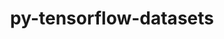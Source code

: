---
title: "py-tensorflow-datasets"
layout: cache
categories: [package, develop]
meta: {"versions": ["4.4.0"], "compilers": ["gcc@=11.3.0", "gcc@=7.3.1"], "oss": ["amzn2", "ubuntu22.04"], "platforms": ["linux"], "targets": ["ivybridge", "x86_64_v3", "x86_64_v4"], "stacks": ["ml-linux-x86_64-cpu", "ml-linux-x86_64-cuda", "ml-linux-x86_64-rocm"], "num_specs": 24, "num_specs_by_stack": {"ml-linux-x86_64-rocm": 10, "ml-linux-x86_64-cpu": 10, "ml-linux-x86_64-cuda": 10}}
spec_details: [{"hash": "akeneo42vu72t6y7ovokaq4jujjafl77", "compiler": "gcc@=7.3.1", "versions": ["4.4.0"], "os": "amzn2", "platform": "linux", "target": "ivybridge", "variants": ["build_system=python_pip"], "stacks": [], "size": "-", "tarball": "https://binaries.spack.io/develop/build_cache/linux-amzn2-ivybridge/gcc-7.3.1/py-tensorflow-datasets-4.4.0/linux-amzn2-ivybridge-gcc-7.3.1-py-tensorflow-datasets-4.4.0-akeneo42vu72t6y7ovokaq4jujjafl77.spack"}, {"hash": "hzjnfmpwkjkpfhxs4jat5z5qmiur5dwg", "compiler": "gcc@=7.3.1", "versions": ["4.4.0"], "os": "amzn2", "platform": "linux", "target": "ivybridge", "variants": ["build_system=python_pip"], "stacks": [], "size": "-", "tarball": "https://binaries.spack.io/develop/build_cache/linux-amzn2-ivybridge/gcc-7.3.1/py-tensorflow-datasets-4.4.0/linux-amzn2-ivybridge-gcc-7.3.1-py-tensorflow-datasets-4.4.0-hzjnfmpwkjkpfhxs4jat5z5qmiur5dwg.spack"}, {"hash": "zwhqkgc2jbmxwms4ge735z2itmr6p6t3", "compiler": "gcc@=7.3.1", "versions": ["4.4.0"], "os": "amzn2", "platform": "linux", "target": "ivybridge", "variants": ["build_system=python_pip"], "stacks": [], "size": "-", "tarball": "https://binaries.spack.io/develop/build_cache/linux-amzn2-ivybridge/gcc-7.3.1/py-tensorflow-datasets-4.4.0/linux-amzn2-ivybridge-gcc-7.3.1-py-tensorflow-datasets-4.4.0-zwhqkgc2jbmxwms4ge735z2itmr6p6t3.spack"}, {"hash": "ntu5erooz3ad7x5hra2ueoxvdqaw3lml", "compiler": "gcc@=7.3.1", "versions": ["4.4.0"], "os": "amzn2", "platform": "linux", "target": "x86_64_v3", "variants": ["build_system=python_pip"], "stacks": [], "size": "-", "tarball": "https://binaries.spack.io/develop/build_cache/linux-amzn2-x86_64_v3/gcc-7.3.1/py-tensorflow-datasets-4.4.0/linux-amzn2-x86_64_v3-gcc-7.3.1-py-tensorflow-datasets-4.4.0-ntu5erooz3ad7x5hra2ueoxvdqaw3lml.spack"}, {"hash": "iboxc624fpz73pc7jhvvatexzhyiikte", "compiler": "gcc@=7.3.1", "versions": ["4.4.0"], "os": "amzn2", "platform": "linux", "target": "x86_64_v3", "variants": ["build_system=python_pip"], "stacks": [], "size": "-", "tarball": "https://binaries.spack.io/develop/build_cache/linux-amzn2-x86_64_v3/gcc-7.3.1/py-tensorflow-datasets-4.4.0/linux-amzn2-x86_64_v3-gcc-7.3.1-py-tensorflow-datasets-4.4.0-iboxc624fpz73pc7jhvvatexzhyiikte.spack"}, {"hash": "oa3crkleogl57by6qz6finifgd4x227y", "compiler": "gcc@=7.3.1", "versions": ["4.4.0"], "os": "amzn2", "platform": "linux", "target": "x86_64_v3", "variants": ["build_system=python_pip"], "stacks": [], "size": "-", "tarball": "https://binaries.spack.io/develop/build_cache/linux-amzn2-x86_64_v3/gcc-7.3.1/py-tensorflow-datasets-4.4.0/linux-amzn2-x86_64_v3-gcc-7.3.1-py-tensorflow-datasets-4.4.0-oa3crkleogl57by6qz6finifgd4x227y.spack"}, {"hash": "4xnjgnnx2spkqfrhyjidgxjcxirzergj", "compiler": "gcc@=7.3.1", "versions": ["4.4.0"], "os": "amzn2", "platform": "linux", "target": "x86_64_v3", "variants": ["build_system=python_pip"], "stacks": [], "size": "-", "tarball": "https://binaries.spack.io/develop/build_cache/linux-amzn2-x86_64_v3/gcc-7.3.1/py-tensorflow-datasets-4.4.0/linux-amzn2-x86_64_v3-gcc-7.3.1-py-tensorflow-datasets-4.4.0-4xnjgnnx2spkqfrhyjidgxjcxirzergj.spack"}, {"hash": "iwwiiekhtbfcqwdxbyrzlforkt5ecdte", "compiler": "gcc@=7.3.1", "versions": ["4.4.0"], "os": "amzn2", "platform": "linux", "target": "x86_64_v3", "variants": ["build_system=python_pip"], "stacks": [], "size": "-", "tarball": "https://binaries.spack.io/develop/build_cache/linux-amzn2-x86_64_v3/gcc-7.3.1/py-tensorflow-datasets-4.4.0/linux-amzn2-x86_64_v3-gcc-7.3.1-py-tensorflow-datasets-4.4.0-iwwiiekhtbfcqwdxbyrzlforkt5ecdte.spack"}, {"hash": "2urt2was2avskf4hwregtfqu66u6slmz", "compiler": "gcc@=7.3.1", "versions": ["4.4.0"], "os": "amzn2", "platform": "linux", "target": "x86_64_v3", "variants": [], "stacks": [], "size": "-", "tarball": "https://binaries.spack.io/develop/build_cache/linux-amzn2-x86_64_v3/gcc-7.3.1/py-tensorflow-datasets-4.4.0/linux-amzn2-x86_64_v3-gcc-7.3.1-py-tensorflow-datasets-4.4.0-2urt2was2avskf4hwregtfqu66u6slmz.spack"}, {"hash": "5e772ryypm4lyzcogmvyenuausqaoohc", "compiler": "gcc@=7.3.1", "versions": ["4.4.0"], "os": "amzn2", "platform": "linux", "target": "x86_64_v3", "variants": [], "stacks": [], "size": "-", "tarball": "https://binaries.spack.io/develop/build_cache/linux-amzn2-x86_64_v3/gcc-7.3.1/py-tensorflow-datasets-4.4.0/linux-amzn2-x86_64_v3-gcc-7.3.1-py-tensorflow-datasets-4.4.0-5e772ryypm4lyzcogmvyenuausqaoohc.spack"}, {"hash": "5jvqjbkyfjdgxilnz3222bh7tigy473y", "compiler": "gcc@=7.3.1", "versions": ["4.4.0"], "os": "amzn2", "platform": "linux", "target": "x86_64_v3", "variants": ["build_system=python_pip"], "stacks": [], "size": "-", "tarball": "https://binaries.spack.io/develop/build_cache/linux-amzn2-x86_64_v3/gcc-7.3.1/py-tensorflow-datasets-4.4.0/linux-amzn2-x86_64_v3-gcc-7.3.1-py-tensorflow-datasets-4.4.0-5jvqjbkyfjdgxilnz3222bh7tigy473y.spack"}, {"hash": "fd3ztpe723cbvumqy3iez52wvp6gjgmv", "compiler": "gcc@=7.3.1", "versions": ["4.4.0"], "os": "amzn2", "platform": "linux", "target": "x86_64_v3", "variants": ["build_system=python_pip"], "stacks": [], "size": "-", "tarball": "https://binaries.spack.io/develop/build_cache/linux-amzn2-x86_64_v3/gcc-7.3.1/py-tensorflow-datasets-4.4.0/linux-amzn2-x86_64_v3-gcc-7.3.1-py-tensorflow-datasets-4.4.0-fd3ztpe723cbvumqy3iez52wvp6gjgmv.spack"}, {"hash": "5z44gqlg2ml6otfkar76gal5irwoollx", "compiler": "gcc@=7.3.1", "versions": ["4.4.0"], "os": "amzn2", "platform": "linux", "target": "x86_64_v3", "variants": ["build_system=python_pip"], "stacks": [], "size": "-", "tarball": "https://binaries.spack.io/develop/build_cache/linux-amzn2-x86_64_v3/gcc-7.3.1/py-tensorflow-datasets-4.4.0/linux-amzn2-x86_64_v3-gcc-7.3.1-py-tensorflow-datasets-4.4.0-5z44gqlg2ml6otfkar76gal5irwoollx.spack"}, {"hash": "m3ynj5gmekun4vxbbmsj5s4maujbhv4q", "compiler": "gcc@=7.3.1", "versions": ["4.4.0"], "os": "amzn2", "platform": "linux", "target": "x86_64_v4", "variants": [], "stacks": [], "size": "-", "tarball": "https://binaries.spack.io/develop/build_cache/linux-amzn2-x86_64_v4/gcc-7.3.1/py-tensorflow-datasets-4.4.0/linux-amzn2-x86_64_v4-gcc-7.3.1-py-tensorflow-datasets-4.4.0-m3ynj5gmekun4vxbbmsj5s4maujbhv4q.spack"}, {"hash": "nijvznqjeaosfnzzogc64tjsnlfwoc3t", "compiler": "gcc@=11.3.0", "versions": ["4.4.0"], "os": "ubuntu22.04", "platform": "linux", "target": "x86_64_v3", "variants": ["build_system=python_pip"], "stacks": ["ml-linux-x86_64-rocm", "ml-linux-x86_64-cpu", "ml-linux-x86_64-cuda"], "size": "-", "tarball": "https://binaries.spack.io/develop/build_cache/linux-ubuntu22.04-x86_64_v3/gcc-11.3.0/py-tensorflow-datasets-4.4.0/linux-ubuntu22.04-x86_64_v3-gcc-11.3.0-py-tensorflow-datasets-4.4.0-nijvznqjeaosfnzzogc64tjsnlfwoc3t.spack"}, {"hash": "p5k5bgs6jinb2nrnnfl25zxw5st2kgs7", "compiler": "gcc@=11.3.0", "versions": ["4.4.0"], "os": "ubuntu22.04", "platform": "linux", "target": "x86_64_v3", "variants": ["build_system=python_pip"], "stacks": ["ml-linux-x86_64-rocm", "ml-linux-x86_64-cpu", "ml-linux-x86_64-cuda"], "size": "-", "tarball": "https://binaries.spack.io/develop/build_cache/linux-ubuntu22.04-x86_64_v3/gcc-11.3.0/py-tensorflow-datasets-4.4.0/linux-ubuntu22.04-x86_64_v3-gcc-11.3.0-py-tensorflow-datasets-4.4.0-p5k5bgs6jinb2nrnnfl25zxw5st2kgs7.spack"}, {"hash": "qgwtwlvpnefiafvreonj66msg6dbya4s", "compiler": "gcc@=11.3.0", "versions": ["4.4.0"], "os": "ubuntu22.04", "platform": "linux", "target": "x86_64_v3", "variants": ["build_system=python_pip"], "stacks": ["ml-linux-x86_64-rocm", "ml-linux-x86_64-cpu", "ml-linux-x86_64-cuda"], "size": "-", "tarball": "https://binaries.spack.io/develop/build_cache/linux-ubuntu22.04-x86_64_v3/gcc-11.3.0/py-tensorflow-datasets-4.4.0/linux-ubuntu22.04-x86_64_v3-gcc-11.3.0-py-tensorflow-datasets-4.4.0-qgwtwlvpnefiafvreonj66msg6dbya4s.spack"}, {"hash": "26bate2njkqixye66umsq5spujszlfiy", "compiler": "gcc@=11.3.0", "versions": ["4.4.0"], "os": "ubuntu22.04", "platform": "linux", "target": "x86_64_v3", "variants": ["build_system=python_pip"], "stacks": ["ml-linux-x86_64-rocm", "ml-linux-x86_64-cpu", "ml-linux-x86_64-cuda"], "size": "-", "tarball": "https://binaries.spack.io/develop/build_cache/linux-ubuntu22.04-x86_64_v3/gcc-11.3.0/py-tensorflow-datasets-4.4.0/linux-ubuntu22.04-x86_64_v3-gcc-11.3.0-py-tensorflow-datasets-4.4.0-26bate2njkqixye66umsq5spujszlfiy.spack"}, {"hash": "gigujhacmxrguh4qqmlxyflz6mkw3phq", "compiler": "gcc@=11.3.0", "versions": ["4.4.0"], "os": "ubuntu22.04", "platform": "linux", "target": "x86_64_v3", "variants": ["build_system=python_pip"], "stacks": ["ml-linux-x86_64-rocm", "ml-linux-x86_64-cpu", "ml-linux-x86_64-cuda"], "size": "-", "tarball": "https://binaries.spack.io/develop/build_cache/linux-ubuntu22.04-x86_64_v3/gcc-11.3.0/py-tensorflow-datasets-4.4.0/linux-ubuntu22.04-x86_64_v3-gcc-11.3.0-py-tensorflow-datasets-4.4.0-gigujhacmxrguh4qqmlxyflz6mkw3phq.spack"}, {"hash": "6tyn6wdrclaoarz6bzysp2tuw7rdi372", "compiler": "gcc@=11.3.0", "versions": ["4.4.0"], "os": "ubuntu22.04", "platform": "linux", "target": "x86_64_v3", "variants": ["build_system=python_pip"], "stacks": ["ml-linux-x86_64-rocm", "ml-linux-x86_64-cpu", "ml-linux-x86_64-cuda"], "size": "-", "tarball": "https://binaries.spack.io/develop/build_cache/linux-ubuntu22.04-x86_64_v3/gcc-11.3.0/py-tensorflow-datasets-4.4.0/linux-ubuntu22.04-x86_64_v3-gcc-11.3.0-py-tensorflow-datasets-4.4.0-6tyn6wdrclaoarz6bzysp2tuw7rdi372.spack"}, {"hash": "3jf5od3kcrp7xvdnpjazbcnwooy7p6p2", "compiler": "gcc@=11.3.0", "versions": ["4.4.0"], "os": "ubuntu22.04", "platform": "linux", "target": "x86_64_v3", "variants": ["build_system=python_pip"], "stacks": ["ml-linux-x86_64-rocm", "ml-linux-x86_64-cpu", "ml-linux-x86_64-cuda"], "size": "-", "tarball": "https://binaries.spack.io/develop/build_cache/linux-ubuntu22.04-x86_64_v3/gcc-11.3.0/py-tensorflow-datasets-4.4.0/linux-ubuntu22.04-x86_64_v3-gcc-11.3.0-py-tensorflow-datasets-4.4.0-3jf5od3kcrp7xvdnpjazbcnwooy7p6p2.spack"}, {"hash": "lhlo5hfgjmvjhvl34ayk7c3gihzobruw", "compiler": "gcc@=11.3.0", "versions": ["4.4.0"], "os": "ubuntu22.04", "platform": "linux", "target": "x86_64_v3", "variants": ["build_system=python_pip"], "stacks": ["ml-linux-x86_64-rocm", "ml-linux-x86_64-cpu", "ml-linux-x86_64-cuda"], "size": "-", "tarball": "https://binaries.spack.io/develop/build_cache/linux-ubuntu22.04-x86_64_v3/gcc-11.3.0/py-tensorflow-datasets-4.4.0/linux-ubuntu22.04-x86_64_v3-gcc-11.3.0-py-tensorflow-datasets-4.4.0-lhlo5hfgjmvjhvl34ayk7c3gihzobruw.spack"}, {"hash": "3owtvwbq6btvkffcwac7e4bdm4m5eeud", "compiler": "gcc@=11.3.0", "versions": ["4.4.0"], "os": "ubuntu22.04", "platform": "linux", "target": "x86_64_v3", "variants": ["build_system=python_pip"], "stacks": ["ml-linux-x86_64-rocm", "ml-linux-x86_64-cpu", "ml-linux-x86_64-cuda"], "size": "-", "tarball": "https://binaries.spack.io/develop/build_cache/linux-ubuntu22.04-x86_64_v3/gcc-11.3.0/py-tensorflow-datasets-4.4.0/linux-ubuntu22.04-x86_64_v3-gcc-11.3.0-py-tensorflow-datasets-4.4.0-3owtvwbq6btvkffcwac7e4bdm4m5eeud.spack"}, {"hash": "okpgs3byijpypcma6t2wwr7ossa3jfdq", "compiler": "gcc@=11.3.0", "versions": ["4.4.0"], "os": "ubuntu22.04", "platform": "linux", "target": "x86_64_v3", "variants": ["build_system=python_pip"], "stacks": ["ml-linux-x86_64-rocm", "ml-linux-x86_64-cpu", "ml-linux-x86_64-cuda"], "size": "-", "tarball": "https://binaries.spack.io/develop/build_cache/linux-ubuntu22.04-x86_64_v3/gcc-11.3.0/py-tensorflow-datasets-4.4.0/linux-ubuntu22.04-x86_64_v3-gcc-11.3.0-py-tensorflow-datasets-4.4.0-okpgs3byijpypcma6t2wwr7ossa3jfdq.spack"}]
---